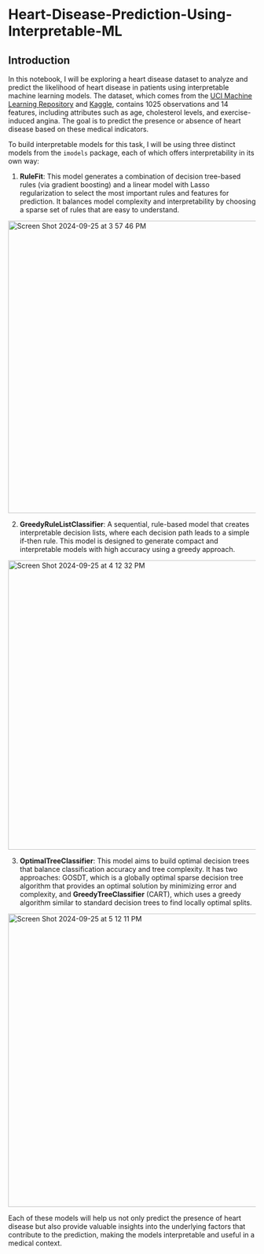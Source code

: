 # Heart-Disease-Prediction-Using-Interpretable-ML

## Introduction

In this notebook, I will be exploring a heart disease dataset to analyze and predict the likelihood of heart disease in patients using interpretable machine learning models. The dataset, which comes from the [UCI Machine Learning Repository](https://archive.ics.uci.edu/dataset/45/heart+disease) and [Kaggle](https://www.kaggle.com/datasets/ketangangal/heart-disease-dataset-uci), contains 1025 observations and 14 features, including attributes such as age, cholesterol levels, and exercise-induced angina. The goal is to predict the presence or absence of heart disease based on these medical indicators.

To build interpretable models for this task, I will be using three distinct models from the `imodels` package, each of which offers interpretability in its own way:
1. **RuleFit**: This model generates a combination of decision tree-based rules (via gradient boosting) and a linear model with Lasso regularization to select the most important rules and features for prediction. It balances model complexity and interpretability by choosing a sparse set of rules that are easy to understand.

<img width="595" alt="Screen Shot 2024-09-25 at 3 57 46 PM" src="https://github.com/user-attachments/assets/95592965-28ec-47cb-8b8b-a14d25914ab3">
   
2. **GreedyRuleListClassifier**: A sequential, rule-based model that creates interpretable decision lists, where each decision path leads to a simple if-then rule. This model is designed to generate compact and interpretable models with high accuracy using a greedy approach.

<img width="589" alt="Screen Shot 2024-09-25 at 4 12 32 PM" src="https://github.com/user-attachments/assets/b550d577-1324-4c67-8f05-cfee8643a07e">

3. **OptimalTreeClassifier**: This model aims to build optimal decision trees that balance classification accuracy and tree complexity. It has two approaches: GOSDT, which is a globally optimal sparse decision tree algorithm that provides an optimal solution by minimizing error and complexity, and **GreedyTreeClassifier** (CART), which uses a greedy algorithm similar to standard decision trees to find locally optimal splits.

<img width="597" alt="Screen Shot 2024-09-25 at 5 12 11 PM" src="https://github.com/user-attachments/assets/cd8b9c06-f850-4658-bd0a-6c4fd2881b20">

Each of these models will help us not only predict the presence of heart disease but also provide valuable insights into the underlying factors that contribute to the prediction, making the models interpretable and useful in a medical context.
